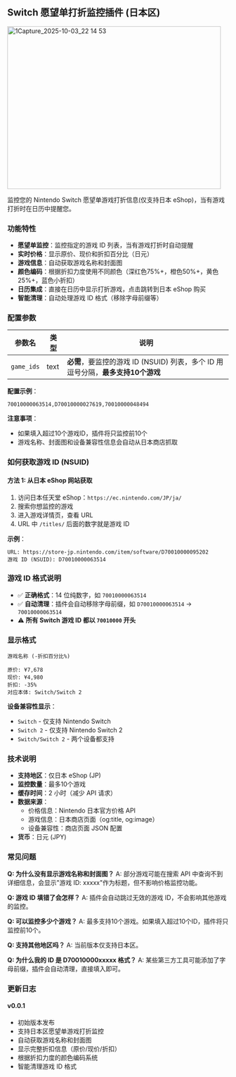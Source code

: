 ## Switch 愿望单打折监控插件 (日本区)

<img width="486" height="370" alt="1Capture_2025-10-03_22 14 53" src="https://github.com/user-attachments/assets/a2b6c7a0-b140-4044-a19c-33fb75ddd807" />

监控您的 Nintendo Switch 愿望单游戏打折信息(仅支持日本 eShop)，当有游戏打折时在日历中提醒您。

### 功能特性

- **愿望单监控**：监控指定的游戏 ID 列表，当有游戏打折时自动提醒
- **实时价格**：显示原价、现价和折扣百分比（日元）
- **游戏信息**：自动获取游戏名称和封面图
- **颜色编码**：根据折扣力度使用不同颜色（深红色75%+，橙色50%+，黄色25%+，蓝色小折扣）
- **日历集成**：直接在日历中显示打折游戏，点击跳转到日本 eShop 购买
- **智能清理**：自动处理游戏 ID 格式（移除字母前缀等）

### 配置参数

| 参数名 | 类型 | 说明 |
|--------|------|------|
| `game_ids` | text | **必需**，要监控的游戏 ID (NSUID) 列表，多个 ID 用逗号分隔，**最多支持10个游戏** |

**配置示例**：
```
70010000063514,D70010000027619,70010000048494
```

**注意事项**：
- 如果填入超过10个游戏ID，插件将只监控前10个
- 游戏名称、封面图和设备兼容性信息会自动从日本商店抓取

### 如何获取游戏 ID (NSUID)

#### 方法 1: 从日本 eShop 网站获取

1. 访问日本任天堂 eShop：`https://ec.nintendo.com/JP/ja/`
2. 搜索你想监控的游戏
3. 进入游戏详情页，查看 URL
4. URL 中 `/titles/` 后面的数字就是游戏 ID

**示例**：
```
URL: https://store-jp.nintendo.com/item/software/D70010000095202
游戏 ID (NSUID): D70010000063514
```

### 游戏 ID 格式说明

- ✅ **正确格式**：14 位纯数字，如 `70010000063514`
- ✅ **自动清理**：插件会自动移除字母前缀，如 `D70010000063514` → `70010000063514`
- ⚠️ **所有 Switch 游戏 ID 都以 `70010000` 开头**

### 显示格式

```
游戏名称 (-折扣百分比%)

原价: ¥7,678
现价: ¥4,980
折扣: -35%
对应本体: Switch/Switch 2
```

**设备兼容性显示**：
- `Switch` - 仅支持 Nintendo Switch
- `Switch 2` - 仅支持 Nintendo Switch 2
- `Switch/Switch 2` - 两个设备都支持

### 技术说明

- **支持地区**：仅日本 eShop (JP)
- **监控数量**：最多10个游戏
- **缓存时间**：2 小时（减少 API 请求）
- **数据来源**：
  - 价格信息：Nintendo 日本官方价格 API
  - 游戏信息：日本商店页面（og:title, og:image）
  - 设备兼容性：商店页面 JSON 配置
- **货币**：日元 (JPY)

### 常见问题

**Q: 为什么没有显示游戏名称和封面图？**
A: 部分游戏可能在搜索 API 中查询不到详细信息，会显示"游戏 ID: xxxxx"作为标题，但不影响价格监控功能。

**Q: 游戏 ID 填错了会怎样？**
A: 插件会自动跳过无效的游戏 ID，不会影响其他游戏的监控。

**Q: 可以监控多少个游戏？**
A: 最多支持10个游戏。如果填入超过10个ID，插件将只监控前10个。

**Q: 支持其他地区吗？**
A: 当前版本仅支持日本区。

**Q: 为什么我的 ID 是 D70010000xxxxx 格式？**
A: 某些第三方工具可能添加了字母前缀，插件会自动清理，直接填入即可。

### 更新日志

#### v0.0.1

- 初始版本发布
- 支持日本区愿望单游戏打折监控
- 自动获取游戏名称和封面图
- 显示完整折扣信息（原价/现价/折扣）
- 根据折扣力度的颜色编码系统
- 智能清理游戏 ID 格式
